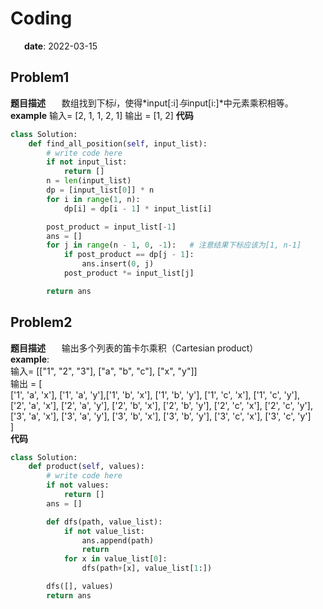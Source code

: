 # Coding
&ensp; &ensp; **date**: 2022-03-15
## Problem1
**题目描述**
&ensp; &ensp; 数组找到下标*i*，使得*input[:i]*与*input[i:]*中元素乘积相等。
**example**
输入= [2, 1, 1, 2, 1]
输出 = [1, 2]
**代码**

```python
class Solution:
    def find_all_position(self, input_list):
        # write code here
        if not input_list:
            return []
        n = len(input_list)
        dp = [input_list[0]] * n
        for i in range(1, n):
            dp[i] = dp[i - 1] * input_list[i]

        post_product = input_list[-1]
        ans = []
        for j in range(n - 1, 0, -1):   # 注意结果下标应该为[1, n-1]
            if post_product == dp[j - 1]:
                ans.insert(0, j)
            post_product *= input_list[j]

        return ans
```

## Problem2
**题目描述**
&ensp; &ensp; 输出多个列表的笛卡尓乘积（Cartesian product）  
**example**:  
输入= [["1", "2", "3"], ["a", "b", "c"], ["x", "y"]]  
输出 = [  
  ['1', 'a', 'x'], ['1', 'a', 'y'],['1', 'b', 'x'], ['1', 'b', 'y'], ['1', 'c', 'x'], ['1', 'c', 'y'],  
  ['2', 'a', 'x'], ['2', 'a', 'y'], ['2', 'b', 'x'], ['2', 'b', 'y'], ['2', 'c', 'x'], ['2', 'c', 'y'],   
  ['3', 'a', 'x'], ['3', 'a', 'y'], ['3', 'b', 'x'], ['3', 'b', 'y'], ['3', 'c', 'x'], ['3', 'c', 'y']  
]  
**代码**
```python
class Solution:
    def product(self, values):
        # write code here
        if not values:
            return []
        ans = []

        def dfs(path, value_list):
            if not value_list:
                ans.append(path)
                return
            for x in value_list[0]:
                dfs(path+[x], value_list[1:])

        dfs([], values)
        return ans
```



